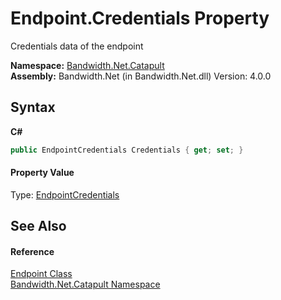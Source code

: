 ﻿# Endpoint.Credentials Property 
 

Credentials data of the endpoint

**Namespace:**&nbsp;<a href ="N_Bandwidth_Net_Catapult.md">Bandwidth.Net.Catapult</a><br />**Assembly:**&nbsp;Bandwidth.Net (in Bandwidth.Net.dll) Version: 4.0.0

## Syntax

**C#**<br />
``` C#
public EndpointCredentials Credentials { get; set; }
```


#### Property Value
Type: <a href ="T_Bandwidth_Net_Catapult_EndpointCredentials.md">EndpointCredentials</a>

## See Also


#### Reference
<a href ="T_Bandwidth_Net_Catapult_Endpoint.md">Endpoint Class</a><br /><a href ="N_Bandwidth_Net_Catapult.md">Bandwidth.Net.Catapult Namespace</a><br />